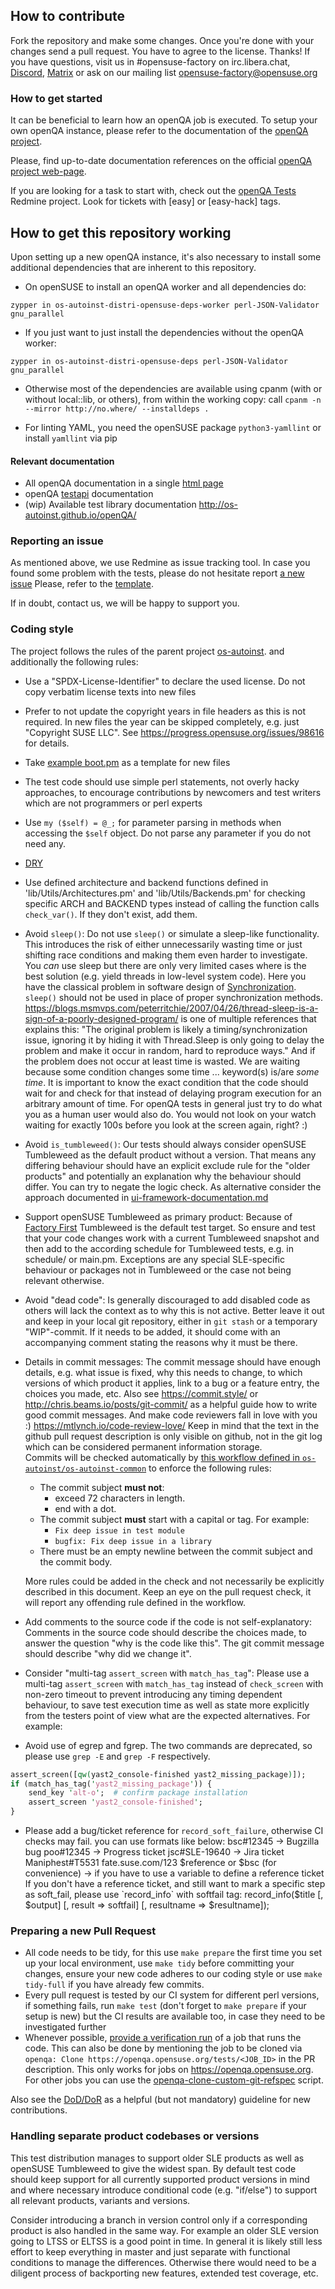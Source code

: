 ## How to contribute

Fork the repository and make some changes.
Once you're done with your changes send a pull request. You have to agree to
the license. Thanks!
If you have questions, visit us in #opensuse-factory on irc.libera.chat,
[Discord](https://discord.gg/opensuse), [Matrix](https://matrix.to/#/#space:opensuse.org) or
ask on our mailing list opensuse-factory@opensuse.org

### How to get started

It can be beneficial to learn how an openQA job is executed. To setup your own
openQA instance, please refer to the documentation of the [openQA project](https://github.com/os-autoinst/openQA).

Please, find up-to-date documentation references on the official [openQA project web-page](https://open.qa/documentation/).

If you are looking for a task to start with, check out the [openQA Tests](https://progress.opensuse.org/projects/openqatests/issues/)
Redmine project. Look for tickets with [easy] or [easy-hack] tags.

## How to get this repository working

Upon setting up a new openQA instance, it's also necessary to install some
additional dependencies that are inherent to this repository.

* On openSUSE to install an openQA worker and all dependencies do:

```
zypper in os-autoinst-distri-opensuse-deps-worker perl-JSON-Validator gnu_parallel
```

* If you just want to just install the dependencies without the openQA worker:


```
zypper in os-autoinst-distri-opensuse-deps perl-JSON-Validator gnu_parallel
```

* Otherwise most of the dependencies are available using cpanm (with or without
local::lib, or others), from within the working copy: call
`cpanm -n --mirror http://no.where/ --installdeps .`

* For linting YAML, you need the openSUSE package `python3-yamllint` or install `yamllint` via pip

#### Relevant documentation

* All openQA documentation in a single [html page](https://open.qa/docs/)
* openQA [testapi](http://open.qa/api/testapi/) documentation
* (wip) Available test library documentation http://os-autoinst.github.io/openQA/

### Reporting an issue

As mentioned above, we use Redmine as issue tracking tool. In case you found some
problem with the tests, please do not hesitate report [a new issue](https://progress.opensuse.org/projects/openqatests/issues/new)
Please, refer to the [template](https://progress.opensuse.org/projects/openqav3/wiki/#Defects).

If in doubt, contact us, we will be happy to support you.

### Coding style

The project follows the rules of the parent project
[os-autoinst](https://github.com/os-autoinst/os-autoinst#how-to-contribute).
and additionally the following rules:

* Use a "SPDX-License-Identifier" to declare the used license. Do not copy
  verbatim license texts into new files
* Prefer to not update the copyright years in file headers as this is not
  required. In new files the year can be skipped completely, e.g. just
  "Copyright SUSE LLC". See https://progress.opensuse.org/issues/98616 for
  details.
* Take [example boot.pm](https://github.com/os-autoinst/os-autoinst-distri-example/blob/master/tests/boot.pm)
  as a template for new files
* The test code should use simple perl statements, not overly hacky
  approaches, to encourage contributions by newcomers and test writers which
  are not programmers or perl experts
* Use `my ($self) = @_;` for parameter parsing in methods when accessing the
  `$self` object. Do not parse any parameter if you do not need any.
* [DRY](https://en.wikipedia.org/wiki/Don't_repeat_yourself)
* Use defined architecture and backend functions defined in
  'lib/Utils/Architectures.pm' and 'lib/Utils/Backends.pm' for checking specific
  ARCH and BACKEND types instead of calling the function calls `check_var()`.
  If they don't exist, add them.
* Avoid `sleep()`: Do not use `sleep()` or simulate a sleep-like
  functionality. This introduces the risk of either unnecessarily wasting time
  or just shifting race conditions and making them even harder to investigate.
  You *can* use sleep but there are only very limited cases where is the best
  solution (e.g. yield threads in low-level system code). Here you have the
  classical problem in software design of
  [Synchronization](https://en.wikipedia.org/wiki/Synchronization_(computer_science)).
  `sleep()` should not be used in place of proper synchronization methods.
  https://blogs.msmvps.com/peterritchie/2007/04/26/thread-sleep-is-a-sign-of-a-poorly-designed-program/
  is one of multiple references that explains this: "The original problem is
  likely a timing/synchronization issue, ignoring it by hiding it with
  Thread.Sleep is only going to delay the problem and make it occur in random,
  hard to reproduce ways." And if the problem does not occur at least time is
  wasted.
  We are waiting because some condition changes some time ... keyword(s) is/are
  *some time*. It is important to know the exact condition that the code should
  wait for and check for that instead of delaying program execution for an
  arbitrary amount of time. For openQA tests in general just try to do what you
  as a human user would also do. You would not look on your watch waiting for
  exactly 100s before you look at the screen again, right? :)
* Avoid `is_tumbleweed()`: Our tests should always consider openSUSE Tumbleweed
  as the default product without a version. That means any differing behaviour
  should have an explicit exclude rule for the "older products" and potentially
  an explanation why the behaviour should differ. You can try to negate the logic
  check. As alternative consider the approach documented in
  [ui-framework-documentation.md](ui-framework-documentation.md)
* Support openSUSE Tumbleweed as primary product: Because of
  [Factory First](https://opensource.suse.com/suse-open-source-policy)
  Tumbleweed is the default test target. So ensure and test that your code
  changes work with a current Tumbleweed snapshot and then add to the
  according schedule for Tumbleweed tests, e.g. in schedule/ or main.pm.
  Exceptions are any special SLE-specific behaviour or packages not in
  Tumbleweed or the case not being relevant otherwise.
* Avoid "dead code": Is generally discouraged to add disabled code as others will lack
  the context as to why this is not active. Better leave it out and keep in your local git
  repository, either in `git stash` or a temporary "WIP"-commit. If it needs to
  be added, it should come with an accompanying comment stating the reasons why
  it must be there.
* Details in commit messages: The commit message should have enough details,
  e.g. what issue is fixed, why this needs to change, to which versions of which
  product it applies, link to a bug or a feature entry, the choices you made,
  etc. Also see https://commit.style/ or http://chris.beams.io/posts/git-commit/
  as a helpful guide how to write good commit messages. And make code
  reviewers fall in love with you :) https://mtlynch.io/code-review-love/
  Keep in mind that the text in the github pull request description is only
  visible on github, not in the git log which can be considered permanent
  information storage.  
  Commits will be checked automatically by [this workflow defined in
  `os-autoinst/os-autoinst-common`][4] to enforce the following rules:
    * The commit subject **must not**:
        * exceed 72 characters in length.
        * end with a dot.
    * The commit subject **must** start with a capital or tag. For example:
        * `Fix deep issue in test module`
        * `bugfix: Fix deep issue in a library`
    * There must be an empty newline between the commit subject and the commit
      body.

    More rules could be added in the check and not necessarily be explicitly
    described in this document. Keep an eye on the pull request check, it will
    report any offending rule defined in the workflow.

* Add comments to the source code if the code is not self-explanatory:
  Comments in the source code should describe the choices made, to answer the
  question "why is the code like this". The git commit message should describe
  "why did we change it".
* Consider "multi-tag `assert_screen` with `match_has_tag`": Please use a
  multi-tag `assert_screen` with `match_has_tag` instead of `check_screen`
  with non-zero timeout to prevent introducing any timing dependent behaviour,
  to save test execution time as well as state more explicitly from the testers
  point of view what are the expected alternatives. For example:
* Avoid use of egrep and fgrep. The two commands are deprecated, so please use 
  `grep -E` and `grep -F` respectively.

```perl
assert_screen([qw(yast2_console-finished yast2_missing_package)]);
if (match_has_tag('yast2_missing_package')) {
    send_key 'alt-o';  # confirm package installation
    assert_screen 'yast2_console-finished';
}
```
* Please add a bug/ticket reference for `record_soft_failure`, otherwise
  CI checks may fail. you can use formats like below:
  bsc#12345 -> Bugzilla bug
  poo#12345 -> Progress ticket
  jsc#SLE-19640 -> Jira ticket
  Maniphest#T5531
  fate.suse.com/123
  $reference or $bsc (for convenience) -> if you have to use a variable to define a reference ticket
  If you don't have a reference ticket, and still want to mark a specific
  step as soft_fail, please use `record_info` with softfail tag:
  record_info($title [, $output] [, result => softfail] [, resultname => $resultname]);

### Preparing a new Pull Request
* All code needs to be tidy, for this use `make prepare` the first time you
  set up your local environment, use `make tidy` before committing your changes,
  ensure your new code adheres to our coding style or use `make tidy-full` if
  you have already few commits.
* Every pull request is tested by our CI system for different perl versions,
  if something fails, run `make test` (don't forget to `make prepare` if your setup is new)
  but the CI results are available too, in case they need to be investigated further
* Whenever possible, [provide a verification run][1] of a job that runs the code.
  This can also be done by mentioning the job to be cloned via
  `openqa: Clone https://openqa.opensuse.org/tests/<JOB_ID>` in the PR description.
  This only works for jobs on https://openqa.opensuse.org. For other jobs you can
  use the [openqa-clone-custom-git-refspec][2] script.

Also see the [DoD/DoR][3] as a helpful (but not mandatory) guideline for new contributions.

[1]: https://open.qa/docs/#_cloning_existing_jobs_openqa_clone_job
[2]: https://open.qa/docs/#_triggering_tests_based_on_an_any_remote_git_refspec_or_open_github_pull_request
[3]: https://progress.opensuse.org/projects/openqatests/wiki/Wiki#Definition-of-DONEREADY
[4]: https://github.com/os-autoinst/os-autoinst-common/blob/master/.github/workflows/base-commit-message-checker.yml


### Handling separate product codebases or versions

This test distribution manages to support older SLE products as well as
openSUSE Tumbleweed to give the widest span. By default test code should keep
support for all currently supported product versions in mind and where
necessary introduce conditional code (e.g. "if/else") to support all relevant
products, variants and versions.

Consider introducing a branch in version control only if a corresponding
product is also handled in the same way. For example an older SLE version
going to LTSS or ELTSS is a good point in time. In general it is likely still
less effort to keep everything in master and just separate with functional
conditions to manage the differences. Otherwise there would need to be a
diligent process of backporting new features, extended test coverage, etc.
